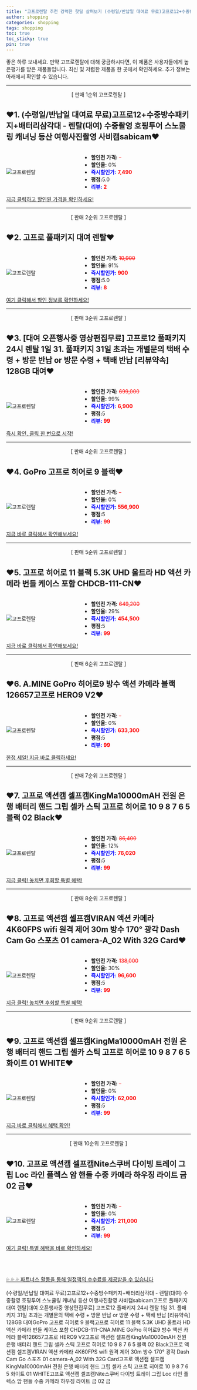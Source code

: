 ```yaml
---
title: "고프로렌탈 추천 강력한 핫딜 살펴보기 (수령일/반납일 대여료 무료)고프로12+수중방수패키지+배터리삼각대 - 렌탈(대여)"
author: shopping
categories: shopping
tags: shopping
toc: true
toc_sticky: true
pin: true
---
```

좋은 하루 보내세요. 만약 고프로렌탈에 대해 궁금하시다면,  이 제품은 사용자들에게 높은평가를 받은 제품들입니다. 최신 및 저렴한 제품을 한 곳에서 확인하세요. 추가 정보는 아래에서 확인할 수 있습니다.

---
<p class="toplist" style="margin: 0 auto; display: block; width: fit-content;">[ 판매 1순위 고프로렌탈 ]</p>

<h2><strong>❤️1. (수령일/반납일 대여료 무료)고프로12+수중방수패키지+배터리삼각대 - 렌탈(대여) 수중촬영 호핑투어 스노쿨링 캐녀닝 등산 여행사진촬영 사비캠sabicam❤️</strong></h2>

<div style="display: flex; align-items: center;">
    <div style="flex: 0.4;">
        <img src="https://thumbnail10.coupangcdn.com/thumbnails/remote/230x230ex/image/vendor_inventory/c5c0/3774ea7940c49d93715612dd551e173d8879dbd799a891eea20684960449.jpg" alt="고프로렌탈" style="max-width: 100%;">
    </div>
    <div style="flex: 0.6; margin-left: 10px;">
        <ul>
            <li><strong>할인전 가격:</strong> <del style="color: red;">-</del></li>
            <li><strong>할인율:</strong> 0%</li>
            <li><span style='color:blue'><strong>즉시할인가:</strong></span> <span style='color:red'><strong>7,490</strong></span></li>
            <li><strong>평점:</strong>5.0</li>
            <li><span style='color:blue'><strong>리뷰:</strong></span> <span style='color:red'><strong>2</strong></span></li>
        </ul>
    </div>
</div>
<div class="center">
    <a href="https://William4Davisa.github.io?lptag=AF9450613&subid=githubio&pageKey=7466703835&traceid=V0-153&itemId=19474556651&vendorItemId=86584740146" class="myButton">
        지금 클릭하고 할인된 가격을 확인하세요!
    </a>
</div>


---
<p class="toplist" style="margin: 0 auto; display: block; width: fit-content;">[ 판매 2순위 고프로렌탈 ]</p>

<h2><strong>❤️2. 고프로 풀패키지 대여 렌탈❤️</strong></h2>

<div style="display: flex; align-items: center;">
    <div style="flex: 0.4;">
        <img src="https://thumbnail8.coupangcdn.com/thumbnails/remote/230x230ex/image/vendor_inventory/d966/8f4f754f15ab22c020c40090947bb675d48ee80d1c35de0d00353a801e90.png" alt="고프로렌탈" style="max-width: 100%;">
    </div>
    <div style="flex: 0.6; margin-left: 10px;">
        <ul>
            <li><strong>할인전 가격:</strong> <del style="color: red;">10,900</del></li>
            <li><strong>할인율:</strong> 91%</li>
            <li><span style='color:blue'><strong>즉시할인가:</strong></span> <span style='color:red'><strong>900</strong></span></li>
            <li><strong>평점:</strong>5.0</li>
            <li><span style='color:blue'><strong>리뷰:</strong></span> <span style='color:red'><strong>8</strong></span></li>
        </ul>
    </div>
</div>
<div class="center">
    <a href="https://William4Davisa.github.io?lptag=AF9450613&subid=githubio&pageKey=6973549639&traceid=V0-153&itemId=17015668510&vendorItemId=84191378425" class="myButton">
        여기 클릭해서 할인 정보를 확인하세요!
    </a>
</div>


---
<p class="toplist" style="margin: 0 auto; display: block; width: fit-content;">[ 판매 3순위 고프로렌탈 ]</p>

<h2><strong>❤️3. [대여 오픈행사중 영상편집무료] 고프로12 풀패키지 24시 렌탈 1일 31. 풀패키지 31일 초과는 개별문의 택배 수령 + 방문 반납 or 방문 수령 + 택배 반납 [리뷰약속] 128GB 대여❤️</strong></h2>

<div style="display: flex; align-items: center;">
    <div style="flex: 0.4;">
        <img src="https://thumbnail8.coupangcdn.com/thumbnails/remote/230x230ex/image/vendor_inventory/1357/025297e42e2c649f36b8d3c73c91b0522744cd972b9f7301c00b596a2773.png" alt="고프로렌탈" style="max-width: 100%;">
    </div>
    <div style="flex: 0.6; margin-left: 10px;">
        <ul>
            <li><strong>할인전 가격:</strong> <del style="color: red;">699,000</del></li>
            <li><strong>할인율:</strong> 99%</li>
            <li><span style='color:blue'><strong>즉시할인가:</strong></span> <span style='color:red'><strong>6,900</strong></span></li>
            <li><strong>평점:</strong>5</li>
            <li><span style='color:blue'><strong>리뷰:</strong></span> <span style='color:red'><strong>99</strong></span></li>
        </ul>
    </div>
</div>
<div class="center">
    <a href="https://William4Davisa.github.io?lptag=AF9450613&subid=githubio&pageKey=7863399620&traceid=V0-153&itemId=21463773705&vendorItemId=88555153126" class="myButton">
        즉시 확인, 클릭 한 번으로 시작!
    </a>
</div>


---
<p class="toplist" style="margin: 0 auto; display: block; width: fit-content;">[ 판매 4순위 고프로렌탈 ]</p>

<h2><strong>❤️4. GoPro 고프로 히어로 9 블랙❤️</strong></h2>

<div style="display: flex; align-items: center;">
    <div style="flex: 0.4;">
        <img src="https://thumbnail9.coupangcdn.com/thumbnails/remote/230x230ex/image/vendor_inventory/45be/6e95fea38fa6aa5bdad29f92312817484150010c0024b4eaf1447dbd6125.jpg" alt="고프로렌탈" style="max-width: 100%;">
    </div>
    <div style="flex: 0.6; margin-left: 10px;">
        <ul>
            <li><strong>할인전 가격:</strong> <del style="color: red;">-</del></li>
            <li><strong>할인율:</strong> 0%</li>
            <li><span style='color:blue'><strong>즉시할인가:</strong></span> <span style='color:red'><strong>556,900</strong></span></li>
            <li><strong>평점:</strong>5</li>
            <li><span style='color:blue'><strong>리뷰:</strong></span> <span style='color:red'><strong>99</strong></span></li>
        </ul>
    </div>
</div>
<div class="center">
    <a href="https://William4Davisa.github.io?lptag=AF9450613&subid=githubio&pageKey=7673311231&traceid=V0-153&itemId=20475567957&vendorItemId=89081638007" class="myButton">
        지금 바로 클릭해서 확인해보세요!
    </a>
</div>


---
<p class="toplist" style="margin: 0 auto; display: block; width: fit-content;">[ 판매 5순위 고프로렌탈 ]</p>

<h2><strong>❤️5. 고프로 히어로 11 블랙 5.3K UHD 울트라 HD 액션 카메라 번들 케이스 포함 CHDCB-111-CN❤️</strong></h2>

<div style="display: flex; align-items: center;">
    <div style="flex: 0.4;">
        <img src="https://thumbnail6.coupangcdn.com/thumbnails/remote/230x230ex/image/vendor_inventory/6ffe/3d15f6a6a8656f9a894d29c304b4204b6e2f215c48af33f2b15a0d87b637.jpg" alt="고프로렌탈" style="max-width: 100%;">
    </div>
    <div style="flex: 0.6; margin-left: 10px;">
        <ul>
            <li><strong>할인전 가격:</strong> <del style="color: red;">649,200</del></li>
            <li><strong>할인율:</strong> 29%</li>
            <li><span style='color:blue'><strong>즉시할인가:</strong></span> <span style='color:red'><strong>454,500</strong></span></li>
            <li><strong>평점:</strong>5</li>
            <li><span style='color:blue'><strong>리뷰:</strong></span> <span style='color:red'><strong>99</strong></span></li>
        </ul>
    </div>
</div>
<div class="center">
    <a href="https://William4Davisa.github.io?lptag=AF9450613&subid=githubio&pageKey=8085388796&traceid=V0-153&itemId=22815282253&vendorItemId=89850120092" class="myButton">
        지금 바로 클릭해서 확인해보세요!
    </a>
</div>


---
<p class="toplist" style="margin: 0 auto; display: block; width: fit-content;">[ 판매 6순위 고프로렌탈 ]</p>

<h2><strong>❤️6. A.MINE GoPro 히어로9 방수 액션 카메라 블랙126657고프로 HERO9 V2❤️</strong></h2>

<div style="display: flex; align-items: center;">
    <div style="flex: 0.4;">
        <img src="https://thumbnail6.coupangcdn.com/thumbnails/remote/230x230ex/image/vendor_inventory/2fa5/f5eec1ba73acce1999be7b82486a9c99f56fcce97df41c719cf1dc829046.jpg" alt="고프로렌탈" style="max-width: 100%;">
    </div>
    <div style="flex: 0.6; margin-left: 10px;">
        <ul>
            <li><strong>할인전 가격:</strong> <del style="color: red;">-</del></li>
            <li><strong>할인율:</strong> 0%</li>
            <li><span style='color:blue'><strong>즉시할인가:</strong></span> <span style='color:red'><strong>633,300</strong></span></li>
            <li><strong>평점:</strong>5</li>
            <li><span style='color:blue'><strong>리뷰:</strong></span> <span style='color:red'><strong>99</strong></span></li>
        </ul>
    </div>
</div>
<div class="center">
    <a href="https://William4Davisa.github.io?lptag=AF9450613&subid=githubio&pageKey=6604917545&traceid=V0-153&itemId=14953033451&vendorItemId=87994192410" class="myButton">
        한정 세일! 지금 바로 클릭하세요!
    </a>
</div>


---
<p class="toplist" style="margin: 0 auto; display: block; width: fit-content;">[ 판매 7순위 고프로렌탈 ]</p>

<h2><strong>❤️7. 고프로 액션캠 셀프캠KingMa10000mAH 전원 은행 배터리 핸드 그립 셀카 스틱 고프로 히어로 10 9 8 7 6 5 블랙 02 Black❤️</strong></h2>

<div style="display: flex; align-items: center;">
    <div style="flex: 0.4;">
        <img src="https://thumbnail6.coupangcdn.com/thumbnails/remote/230x230ex/image/vendor_inventory/629e/040564f0fef199589aaa5a7dd120f120472c7b7059f205da1b1a513ddd23.jpg" alt="고프로렌탈" style="max-width: 100%;">
    </div>
    <div style="flex: 0.6; margin-left: 10px;">
        <ul>
            <li><strong>할인전 가격:</strong> <del style="color: red;">86,400</del></li>
            <li><strong>할인율:</strong> 12%</li>
            <li><span style='color:blue'><strong>즉시할인가:</strong></span> <span style='color:red'><strong>76,020</strong></span></li>
            <li><strong>평점:</strong>5</li>
            <li><span style='color:blue'><strong>리뷰:</strong></span> <span style='color:red'><strong>99</strong></span></li>
        </ul>
    </div>
</div>
<div class="center">
    <a href="https://William4Davisa.github.io?lptag=AF9450613&subid=githubio&pageKey=7000131701&traceid=V0-153&itemId=17164023890&vendorItemId=84645448027" class="myButton">
        지금 클릭! 놓치면 후회할 특별 혜택!
    </a>
</div>


---
<p class="toplist" style="margin: 0 auto; display: block; width: fit-content;">[ 판매 8순위 고프로렌탈 ]</p>

<h2><strong>❤️8. 고프로 액션캠 셀프캠VIRAN 액션 카메라 4K60FPS wifi 원격 제어 30m 방수 170° 광각 Dash Cam Go 스포츠 01 camera-A_02 With 32G Card❤️</strong></h2>

<div style="display: flex; align-items: center;">
    <div style="flex: 0.4;">
        <img src="https://thumbnail7.coupangcdn.com/thumbnails/remote/230x230ex/image/vendor_inventory/2e21/e1e63d06d6e5924e785d5c826cbc6c251a36f54edb8dab38bf1b09ce6487.png" alt="고프로렌탈" style="max-width: 100%;">
    </div>
    <div style="flex: 0.6; margin-left: 10px;">
        <ul>
            <li><strong>할인전 가격:</strong> <del style="color: red;">138,000</del></li>
            <li><strong>할인율:</strong> 30%</li>
            <li><span style='color:blue'><strong>즉시할인가:</strong></span> <span style='color:red'><strong>96,600</strong></span></li>
            <li><strong>평점:</strong>5</li>
            <li><span style='color:blue'><strong>리뷰:</strong></span> <span style='color:red'><strong>99</strong></span></li>
        </ul>
    </div>
</div>
<div class="center">
    <a href="https://William4Davisa.github.io?lptag=AF9450613&subid=githubio&pageKey=6989993339&traceid=V0-153&itemId=17105219171&vendorItemId=89120996436" class="myButton">
        지금 클릭! 놓치면 후회할 특별 혜택!
    </a>
</div>


---
<p class="toplist" style="margin: 0 auto; display: block; width: fit-content;">[ 판매 9순위 고프로렌탈 ]</p>

<h2><strong>❤️9. 고프로 액션캠 셀프캠KingMa10000mAH 전원 은행 배터리 핸드 그립 셀카 스틱 고프로 히어로 10 9 8 7 6 5 화이트 01 WHITE❤️</strong></h2>

<div style="display: flex; align-items: center;">
    <div style="flex: 0.4;">
        <img src="https://thumbnail10.coupangcdn.com/thumbnails/remote/230x230ex/image/vendor_inventory/1359/d3aafd1d45fc3deeee24310d141c780e67c347c8f73c0f79f70176028989.jpg" alt="고프로렌탈" style="max-width: 100%;">
    </div>
    <div style="flex: 0.6; margin-left: 10px;">
        <ul>
            <li><strong>할인전 가격:</strong> <del style="color: red;">-</del></li>
            <li><strong>할인율:</strong> 0%</li>
            <li><span style='color:blue'><strong>즉시할인가:</strong></span> <span style='color:red'><strong>62,000</strong></span></li>
            <li><strong>평점:</strong>5</li>
            <li><span style='color:blue'><strong>리뷰:</strong></span> <span style='color:red'><strong>99</strong></span></li>
        </ul>
    </div>
</div>
<div class="center">
    <a href="https://William4Davisa.github.io?lptag=AF9450613&subid=githubio&pageKey=7000131701&traceid=V0-153&itemId=17164023888&vendorItemId=89996150172" class="myButton">
        지금 바로 클릭해서 혜택 확인!
    </a>
</div>


---
<p class="toplist" style="margin: 0 auto; display: block; width: fit-content;">[ 판매 10순위 고프로렌탈 ]</p>

<h2><strong>❤️10. 고프로 액션캠 셀프캠Nite스쿠버 다이빙 트레이 그립 Loc 라인 플렉스 암 핸들 수중 카메라 하우징 라이트 금 02 금❤️</strong></h2>

<div style="display: flex; align-items: center;">
    <div style="flex: 0.4;">
        <img src="https://thumbnail9.coupangcdn.com/thumbnails/remote/230x230ex/image/vendor_inventory/091b/f6ad99656cb96b05cfb009775b4dfdc547a171f1599e988f1320572f222e.jpg" alt="고프로렌탈" style="max-width: 100%;">
    </div>
    <div style="flex: 0.6; margin-left: 10px;">
        <ul>
            <li><strong>할인전 가격:</strong> <del style="color: red;">-</del></li>
            <li><strong>할인율:</strong> 0%</li>
            <li><span style='color:blue'><strong>즉시할인가:</strong></span> <span style='color:red'><strong>211,000</strong></span></li>
            <li><strong>평점:</strong>5</li>
            <li><span style='color:blue'><strong>리뷰:</strong></span> <span style='color:red'><strong>99</strong></span></li>
        </ul>
    </div>
</div>
<div class="center">
    <a href="https://William4Davisa.github.io?lptag=AF9450613&subid=githubio&pageKey=5925875200&traceid=V0-153&itemId=10515765643&vendorItemId=87740068570" class="myButton">
        여기 클릭! 특별 혜택을 바로 확인하세요!
    </a>
</div>

<br><br><br>[💦 💦 💦 파트너스 활동을 통해 일정액의 수수료를 제공받을 수 있습니다](https://link.coupang.com/a/bcpT2c)<br><br>(수령일/반납일 대여료 무료)고프로12+수중방수패키지+배터리삼각대 - 렌탈(대여) 수중촬영 호핑투어 스노쿨링 캐녀닝 등산 여행사진촬영 사비캠sabicam고프로 풀패키지 대여 렌탈[대여 오픈행사중 영상편집무료] 고프로12 풀패키지 24시 렌탈 1일 31. 풀패키지 31일 초과는 개별문의 택배 수령 + 방문 반납 or 방문 수령 + 택배 반납 [리뷰약속] 128GB 대여GoPro 고프로 히어로 9 블랙고프로 히어로 11 블랙 5.3K UHD 울트라 HD 액션 카메라 번들 케이스 포함 CHDCB-111-CNA.MINE GoPro 히어로9 방수 액션 카메라 블랙126657고프로 HERO9 V2고프로 액션캠 셀프캠KingMa10000mAH 전원 은행 배터리 핸드 그립 셀카 스틱 고프로 히어로 10 9 8 7 6 5 블랙 02 Black고프로 액션캠 셀프캠VIRAN 액션 카메라 4K60FPS wifi 원격 제어 30m 방수 170° 광각 Dash Cam Go 스포츠 01 camera-A_02 With 32G Card고프로 액션캠 셀프캠KingMa10000mAH 전원 은행 배터리 핸드 그립 셀카 스틱 고프로 히어로 10 9 8 7 6 5 화이트 01 WHITE고프로 액션캠 셀프캠Nite스쿠버 다이빙 트레이 그립 Loc 라인 플렉스 암 핸들 수중 카메라 하우징 라이트 금 02 금